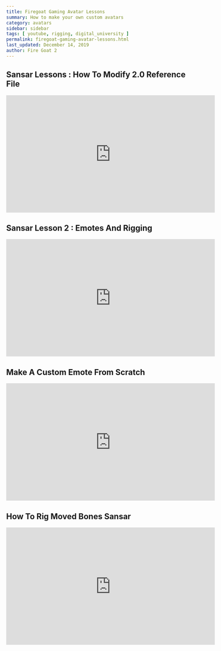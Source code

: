 ```yaml
---
title: Firegoat Gaming Avatar Lessons
summary: How to make your own custom avatars 
category: avatars
sidebar: sidebar
tags: [ youtube, rigging, digital_university ]
permalink: firegoat-gaming-avatar-lessons.html
last_updated: December 14, 2019
author: Fire Goat 2
---
```


## Sansar Lessons : How To Modify 2.0 Reference File

<iframe width="560" height="315" src="https://www.youtube.com/embed/z1WvATInLuU" frameborder="0" allow="accelerometer; autoplay; encrypted-media; gyroscope; picture-in-picture" allowfullscreen></iframe>


## Sansar Lesson 2 : Emotes And Rigging

<iframe width="560" height="315" src="https://www.youtube.com/embed/4DJiPBZYUOY" frameborder="0" allow="accelerometer; autoplay; encrypted-media; gyroscope; picture-in-picture" allowfullscreen></iframe>


## Make A Custom Emote From Scratch

<iframe width="560" height="315" src="https://www.youtube.com/embed/GDsn2aJjYsA" frameborder="0" allow="accelerometer; autoplay; encrypted-media; gyroscope; picture-in-picture" allowfullscreen></iframe>


## How To Rig Moved Bones Sansar

<iframe width="560" height="315" src="https://www.youtube.com/embed/WWsfuG8X1L0" frameborder="0" allow="accelerometer; autoplay; encrypted-media; gyroscope; picture-in-picture" allowfullscreen></iframe>

